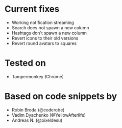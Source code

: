 # Current fixes
- Working notification streaming
- Search does not spawn a new column
- Hashtags don't spawn a new column
- Revert icons to their old versions
- Revert round avatars to squares

# Tested on
- Tampermonkey (Chrome)

# Based on code snippets by
- Robin Broda (@coderobe)
- Vadim Dyachenko (@YellowAfterlife)
- Andreas N. (@pixeldesu)
